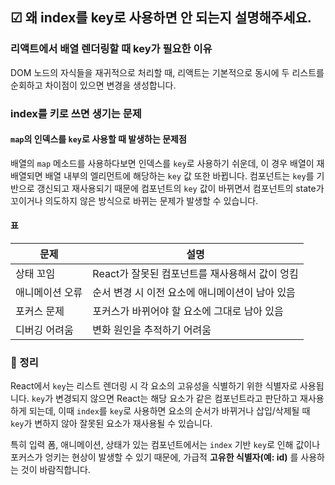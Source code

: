 ## ☑ 왜 index를 key로 사용하면 안 되는지 설명해주세요.

### 리액트에서 배열 렌더링할 때 key가 필요한 이유

DOM 노드의 자식들을 재귀적으로 처리할 때, 리액트는 기본적으로 동시에 두 리스트를 순회하고 차이점이 있으면 변경을 생성합니다.

### index를 키로 쓰면 생기는 문제

#### `map`의 인덱스를 `key`로 사용할 때 발생하는 문제점

배열의 `map` 메소드를 사용하다보면 인덱스를 `key`로 사용하기 쉬운데, 이 경우 배열이 재배열되면 배열 내부의 엘리먼트에 해당하는 `key` 값 또한 바뀝니다. 컴포넌트는 `key`를 기반으로 갱신되고 재사용되기 때문에 컴포넌트의 `key` 값이 바뀌면서 컴포넌트의 state가 꼬이거나 의도하지 않은 방식으로 바뀌는 문제가 발생할 수 있습니다.

#### 표

| 문제            | 설명                                            |
| --------------- | ----------------------------------------------- |
| 상태 꼬임       | React가 잘못된 컴포넌트를 재사용해서 값이 엉킴  |
| 애니메이션 오류 | 순서 변경 시 이전 요소에 애니메이션이 남아 있음 |
| 포커스 문제     | 포커스가 바뀌어야 할 요소에 그대로 남아 있음    |
| 디버깅 어려움   | 변화 원인을 추적하기 어려움                     |

### 💯 정리

React에서 `key`는 리스트 렌더링 시 각 요소의 고유성을 식별하기 위한 식별자로 사용됩니다.
`key`가 변경되지 않으면 React는 해당 요소가 같은 컴포넌트라고 판단하고 재사용하게 되는데,
이때 `index`를 `key`로 사용하면 요소의 순서가 바뀌거나 삽입/삭제될 때 `key`가 변하지 않아 잘못된 요소가 재사용될 수 있습니다.

특히 입력 폼, 애니메이션, 상태가 있는 컴포넌트에서는 `index` 기반 `key`로 인해 값이나 포커스가 엉키는 현상이 발생할 수 있기 때문에,
가급적 **고유한 식별자(예: id)** 를 사용하는 것이 바람직합니다.
